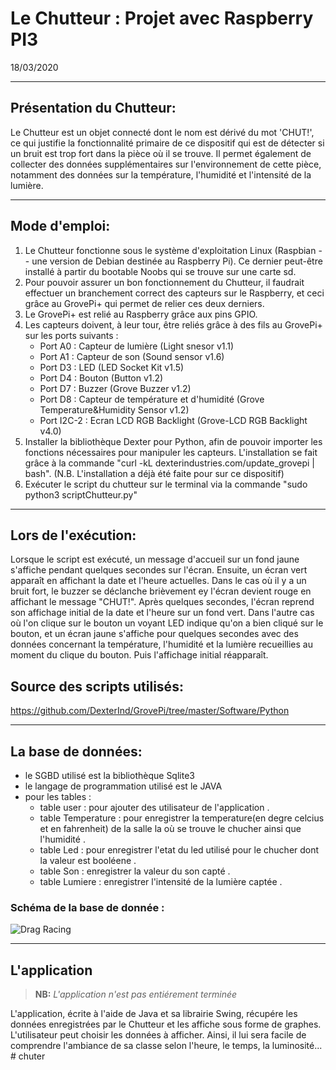 # Le Chutteur : Projet avec Raspberry PI3

18/03/2020



****
## Présentation du Chutteur:
Le Chutteur est un objet connecté dont le nom est dérivé du mot 'CHUT!', ce qui justifie la fonctionnalité primaire de ce dispositif qui est de détecter si un bruit est trop fort dans la pièce où il se trouve.
Il permet également de collecter des données supplémentaires sur l'environnement de cette pièce, notamment des données sur la température, l'humidité et l'intensité de la lumière.
****
## Mode d'emploi:
1. Le Chutteur fonctionne sous le système d'exploitation Linux (Raspbian -- une version de Debian destinée au Raspberry Pi). Ce dernier peut-être installé à partir du bootable Noobs qui se trouve sur une carte sd.
2. Pour pouvoir assurer un bon fonctionnement du Chutteur, il faudrait effectuer un branchement correct des capteurs sur le Raspberry, et ceci grâce au GrovePi+ qui permet de relier ces deux derniers.
3. Le GrovePi+ est relié au Raspberry grâce aux pins GPIO.
4. Les capteurs doivent, à leur tour, être reliés grâce à des fils au GrovePi+ sur les ports suivants :
    * Port A0 : Capteur de lumière (Light snesor v1.1)
    * Port A1 : Capteur de son (Sound sensor v1.6)
    * Port D3 : LED (LED Socket Kit v1.5)
    * Port D4 : Bouton (Button v1.2)
    * Port D7 : Buzzer (Grove Buzzer v1.2)
    * Port D8 : Capteur de température et d'humidité (Grove Temperature&Humidity Sensor v1.2)
    * Port I2C-2 : Ecran LCD RGB Backlight (Grove-LCD RGB Backlight v4.0)
5. Installer la bibliothèque Dexter pour Python, afin de pouvoir importer les fonctions nécessaires pour manipuler les capteurs. L'installation se fait grâce à la commande "curl -kL dexterindustries.com/update_grovepi | bash". (N.B. L'installation a déjà été faite pour sur ce dispositif)
6. Exécuter le script du chutteur sur le terminal via la commande "sudo python3 scriptChutteur.py"
****
## Lors de l'exécution:
Lorsque le script est exécuté, un message d'accueil sur un fond jaune s'affiche pendant quelques secondes sur l'écran.
Ensuite, un écran vert apparaît en affichant la date et l'heure actuelles.
Dans le cas où il y a un bruit fort, le buzzer se déclanche brièvement ey l'écran devient rouge en affichant le message "CHUT!". Après quelques secondes, l'écran reprend son affichage initial de la date et l'heure sur un fond vert.
Dans l'autre cas où l'on clique sur le bouton un voyant LED indique qu'on a bien cliqué sur le bouton, et un écran jaune s'affiche pour quelques secondes avec des données concernant la température, l'humidité et la lumière recueillies au moment du clique du bouton. Puis l'affichage initial réapparaît.

## Source des scripts utilisés:
https://github.com/DexterInd/GrovePi/tree/master/Software/Python
****
## La base de données:
  - le SGBD utilisé est la bibliothèque Sqlite3
  - le langage de programmation utilisé est le JAVA
  - pour les tables :
    * table user : pour ajouter des utilisateur de l'application .
    * table Temperature : pour enregistrer la temperature(en degre celcius et en fahrenheit) de la salle la où se trouve le chucher ainsi que l'humidité .
    * table Led : pour enregistrer l'etat du led utilisé pour le chucher dont la valeur est booléene .
    * table Son : enregistrer la valeur du son capté .
    * table Lumiere : enregistrer l'intensité de la lumière captée .
### Schéma de la base de donnée :
![Drag Racing](diagramme.png)
****
## L'application
> **NB:** *L'application n'est pas entiérement terminée*

<p>L'application, écrite à l'aide de Java et sa librairie Swing, récupére les données enregistrées par le Chutteur et les affiche sous forme de graphes. L'utilisateur peut choisir les données à afficher. Ainsi, il lui sera facile de comprendre l'ambiance de sa classe selon l'heure, le temps, la luminosité...
# chuter

    

